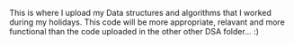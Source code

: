 This is where I upload my Data structures and algorithms that I worked during my holidays. This code will be more appropriate, relavant and more functional
than the code uploaded in the other other DSA folder... :)
